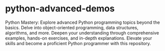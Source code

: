 # python-advanced-demos
Python Mastery: Explore advanced Python programming topics beyond the basics. Delve into object-oriented programming, data structures, algorithms, and more. Deepen your understanding through comprehensive examples, hands-on exercises, and in-depth explanations. Elevate your skills and become a proficient Python programmer with this repository.

